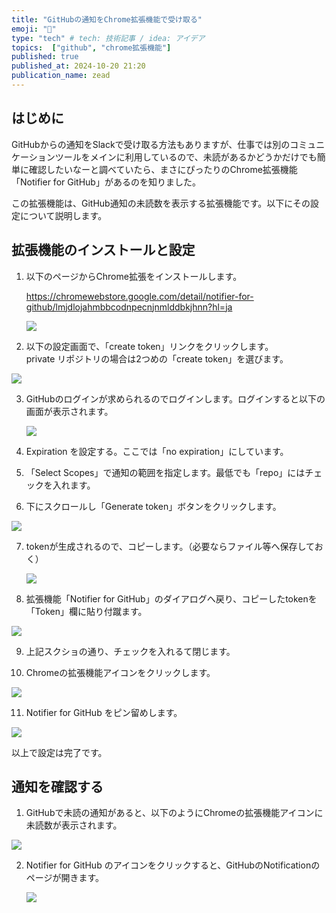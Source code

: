 ```yaml
---
title: "GitHubの通知をChrome拡張機能で受け取る"
emoji: "🔔"
type: "tech" # tech: 技術記事 / idea: アイデア
topics:  ["github", "chrome拡張機能"]
published: true
published_at: 2024-10-20 21:20
publication_name: zead
---
```


## はじめに

GitHubからの通知をSlackで受け取る方法もありますが、仕事では別のコミュニケーションツールをメインに利用しているので、未読があるかどうかだけでも簡単に確認したいなーと調べていたら、まさにぴったりのChrome拡張機能「Notifier for GitHub」があるのを知りました。


この拡張機能は、GitHub通知の未読数を表示する拡張機能です。以下にその設定について説明します。

## 拡張機能のインストールと設定

1. 以下のページからChrome拡張をインストールします。

    https://chromewebstore.google.com/detail/notifier-for-github/lmjdlojahmbbcodnpecnjnmlddbkjhnn?hl=ja

    ![](https://storage.googleapis.com/zenn-user-upload/745ee5808950-20241016.png)

2. 以下の設定画面で、「create token」リンクをクリックします。  
   private リポジトリの場合は2つめの「create token」を選びます。

![](https://storage.googleapis.com/zenn-user-upload/8fc19690624f-20241016.png)

3. GitHubのログインが求められるのでログインします。ログインすると以下の画面が表示されます。

    ![](https://storage.googleapis.com/zenn-user-upload/45ac36553e9c-20241016.png)

4. Expiration を設定する。ここでは「no expiration」にしています。

5. 「Select Scopes」で通知の範囲を指定します。最低でも「repo」にはチェックを入れます。

6. 下にスクロールし「Generate token」ボタンをクリックします。

![](https://storage.googleapis.com/zenn-user-upload/1cf9f2f02c30-20241016.png)

7. tokenが生成されるので、コピーします。（必要ならファイル等へ保存しておく）

    ![](https://storage.googleapis.com/zenn-user-upload/f17c5dcd3ce4-20241016.png)

8. 拡張機能「Notifier for GitHub」のダイアログへ戻り、コピーしたtokenを「Token」欄に貼り付蹴ます。

![](https://storage.googleapis.com/zenn-user-upload/e77b79864d8a-20241016.png)


9. 上記スクショの通り、チェックを入れるて閉じます。

10. Chromeの拡張機能アイコンをクリックします。

![](https://storage.googleapis.com/zenn-user-upload/b52b0e4d637a-20241016.png)

11. Notifier for GitHub をピン留めします。

![](https://storage.googleapis.com/zenn-user-upload/df8b5e2fa585-20241016.png)


以上で設定は完了です。

## 通知を確認する

1. GitHubで未読の通知があると、以下のようにChromeの拡張機能アイコンに未読数が表示されます。

![](https://storage.googleapis.com/zenn-user-upload/8e0e15177f0f-20241016.png)


2. Notifier for GitHub のアイコンをクリックすると、GitHubのNotificationのページが開きます。

    ![](https://storage.googleapis.com/zenn-user-upload/c2c881ede691-20241016.png)

